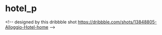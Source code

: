 # hotel_p
&lt;!-- designed by this dribbble shot https://dribbble.com/shots/13848805-Alloggio-Hotel-home -->
